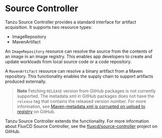 # Source Controller

Tanzu Source Controller provides a standard interface for artifact acquisition.
It supports two resource types:

- ImageRepository
- MavenArtifact

An `ImageRepository` resource can resolve the source from the contents of an image in an image registry.
This enables app developers to create and update workloads from local source code or a code repository.

A `MavenArtifact` resource can resolve a binary artifact from a Maven repository. This functionality enables the supply chain to support artifacts produced externally.

>**Note** Fetching `RELEASE` version from GitHub packages is not currently supported. The metadata.xml in GitHub packages does not have the `release` tag that contains the released version number. For more information, see [Maven-metadata.xml is corrupted on upload to registry](https://github.community/t/maven-metadata-xml-is-corrupted-on-upload-to-registry/177725) on GitHub.

Tanzu Source Controller extends the functionality. For more information about FluxCD Source Controller, see the
[fluxcd/source-controller](https://github.com/fluxcd/source-controller) project on GitHub.
